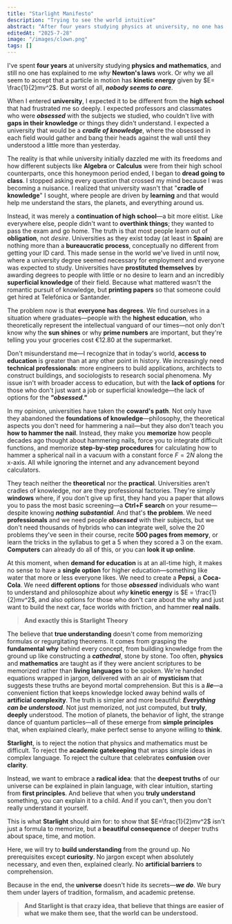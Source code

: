 ```yaml
---
title: "Starlight Manifesto"
description: "Trying to see the world intuitive"
abstract: "After four years studying physics at university, no one has explained *why* Newton's laws work or why they are that way. We memorize formulas without understanding them. Universities have become degree factories that teach neither deep theory nor practical skills—just enough to pass exams. The worst part? Nobody seems to care."
editedAt: "2025-7-28"
image: "/images/clown.png"
tags: []
---
```


I've spent **four years** at university studying **physics and mathematics**, and still no one has explained to me *why* **Newton's laws** work. Or why we all seem to accept that a particle in motion has **kinetic energy** given by $E= \frac{1}{2}mv^2$. But worst of all, ***nobody seems to care***.

When I entered **university**, I expected it to be different from the **high school** that had frustrated me so deeply. I expected professors and classmates who were ***obsessed*** with the subjects we studied, who couldn't live with **gaps in their knowledge** or things they didn't understand. I expected a university that would be a ***cradle of knowledge***, where the obsessed in each field would gather and bang their heads against the wall until they understood a little more than yesterday.

The reality is that while university initially dazzled me with its freedoms and how different subjects like **Algebra** or **Calculus** were from their high school counterparts, once this honeymoon period ended, I began to **dread going to class**. I stopped asking every question that crossed my mind because I was becoming a nuisance. I realized that university wasn't that "**cradle of knowledge**" I sought, where people are driven by **learning** and that would help me understand the stars, the planets, and everything around us.

Instead, it was merely a **continuation of high school**—a bit more elitist. Like everywhere else, people didn't want to **overthink things**; they wanted to pass the exam and go home. The truth is that most people learn out of **obligation**, not *desire*.
Universities as they exist today (at least in **Spain**) are nothing more than a **bureaucratic process**, conceptually no different from getting your ID card. This made sense in the world we've lived in until now, where a university degree seemed necessary for employment and everyone was expected to study. Universities have **prostituted themselves** by awarding degrees to people with little or no desire to learn and an incredibly **superficial knowledge** of their field. Because what mattered wasn't the romantic pursuit of knowledge, but **printing papers** so that someone could get hired at Telefónica or Santander.

The problem now is that **everyone has degrees**. We find ourselves in a situation where graduates—people with the **highest education**, who theoretically represent the intellectual vanguard of our times—not only don't know why the **sun shines** or why **prime numbers** are important, but they're telling you your groceries cost €12.80 at the supermarket.

Don't misunderstand me—I recognize that in today's world, **access to education** is greater than at any other point in history. We increasingly need **technical professionals**: more engineers to build applications, architects to construct buildings, and sociologists to research social phenomena. My issue isn't with broader access to education, but with the **lack of options** for those who don't just want a job or superficial knowledge—the lack of options for the ***"obsessed."***

In my opinion, universities have taken the **coward's path**. Not only have they abandoned the **foundations of knowledge**—philosophy, the theoretical aspects you don't need for hammering a nail—but they also don't teach you **how to hammer the nail**. Instead, they make you **memorize** how people decades ago thought about hammering nails, force you to integrate difficult functions, and memorize **step-by-step procedures** for calculating how to hammer a spherical nail in a vacuum with a constant force $F=2N$ along the x-axis. All while ignoring the internet and any advancement beyond calculators.

They teach neither the **theoretical** nor the **practical**. Universities aren't cradles of knowledge, nor are they professional factories. They're simply **windows** where, if you don't give up first, they hand you a paper that allows you to pass the most basic screening—a **Ctrl+F search** on your resume—despite knowing ***nothing substantial***.
And that's **the problem**. We need **professionals** and we need people ***obsessed*** with their subjects, but we don't need thousands of hybrids who can integrate well, solve the 20 problems they've seen in their course, recite **500 pages from memory**, or learn the tricks in the syllabus to get a 5 when they scored a 3 on the exam. **Computers** can already do all of this, or you can **look it up online**.

At this moment, when **demand for education** is at an all-time high, it makes no sense to have a **single option** for higher education—something like water that more or less everyone likes. We need to create a **Pepsi**, a **Coca-Cola**. We need **different options** for those ***obsessed*** individuals who want to understand and philosophize about *why* **kinetic energy** is $E = \frac{1}{2}mv^2$, and also options for those who don't care about the why and just want to build the next car, face worlds with friction, and hammer **real nails**.

> **And exactly this is Starlight Theory**

The believe that **true understanding** doesn't come from memorizing formulas or regurgitating theorems. It comes from grasping the **fundamental why** behind every concept, from building knowledge from the ground up like constructing a ***cathedral***, stone by stone.
Too often, **physics** and **mathematics** are taught as if they were ancient scriptures to be memorized rather than **living languages** to be spoken. We're handed equations wrapped in jargon, delivered with an air of **mysticism** that suggests these truths are beyond mortal comprehension. But this is a ***lie***—a convenient fiction that keeps knowledge locked away behind walls of **artificial complexity**.
The truth is simpler and more beautiful: ***Everything can be understood***. Not just memorized, not just computed, but **truly**, **deeply** understood. The motion of planets, the behavior of light, the strange dance of quantum particles—all of these emerge from **simple principles** that, when explained clearly, make perfect sense to anyone willing to **think**.

**Starlight**, is to reject the notion that physics and mathematics must be difficult. To reject the **academic gatekeeping** that wraps simple ideas in complex language. To reject the culture that celebrates **confusion** over **clarity**.

Instead, we want to embrace a **radical idea**: that the **deepest truths** of our universe can be explained in plain language, with clear intuition, starting from **first principles**. And believe that when you **truly understand** something, you can explain it to a child. And if you can't, then you don't really understand it yourself.

This is what **Starlight** should aim for: to show that $E=\frac{1}{2}mv^2$ isn't just a formula to memorize, but a **beautiful consequence** of deeper truths about space, time, and motion.

Here, we will try to **build understanding** from the ground up. No prerequisites except **curiosity**. No jargon except when absolutely necessary, and even then, explained clearly. No **artificial barriers** to comprehension.

Because in the end, the **universe** doesn't hide its secrets—***we do***. We bury them under layers of tradition, formalism, and academic pretense. 

> **And **Starlight** is that crazy idea, that believe that things are easier of what we make them see, that the world can be understood.**